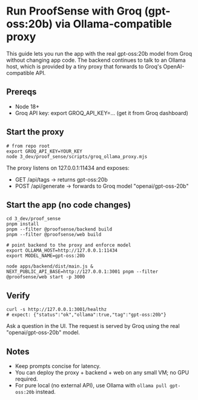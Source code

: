 # Run ProofSense with Groq (gpt-oss:20b) via Ollama-compatible proxy

This guide lets you run the app with the real gpt-oss:20b model from Groq without changing app code. The backend continues to talk to an Ollama host, which is provided by a tiny proxy that forwards to Groq's OpenAI-compatible API.

## Prereqs
- Node 18+
- Groq API key: export GROQ_API_KEY=... (get it from Groq dashboard)

## Start the proxy
```
# from repo root
export GROQ_API_KEY=YOUR_KEY
node 3_dev/proof_sense/scripts/groq_ollama_proxy.mjs
```
The proxy listens on 127.0.0.1:11434 and exposes:
- GET /api/tags -> returns gpt-oss:20b
- POST /api/generate -> forwards to Groq model "openai/gpt-oss-20b"

## Start the app (no code changes)
```
cd 3_dev/proof_sense
pnpm install
pnpm --filter @proofsense/backend build
pnpm --filter @proofsense/web build

# point backend to the proxy and enforce model
export OLLAMA_HOST=http://127.0.0.1:11434
export MODEL_NAME=gpt-oss:20b

node apps/backend/dist/main.js &
NEXT_PUBLIC_API_BASE=http://127.0.0.1:3001 pnpm --filter @proofsense/web start -p 3000
```

## Verify
```
curl -s http://127.0.0.1:3001/healthz
# expect: {"status":"ok","ollama":true,"tag":"gpt-oss:20b"}
```
Ask a question in the UI. The request is served by Groq using the real "openai/gpt-oss-20b" model.

## Notes
- Keep prompts concise for latency.
- You can deploy the proxy + backend + web on any small VM; no GPU required.
- For pure local (no external API), use Ollama with `ollama pull gpt-oss:20b` instead.

